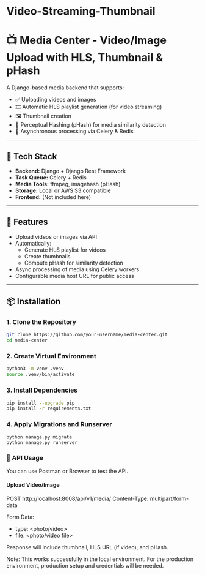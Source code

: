 # Video-Streaming-Thumbnail

# 📺 Media Center - Video/Image Upload with HLS, Thumbnail & pHash

A Django-based media backend that supports:
- ✅ Uploading videos and images
- 🎞️ Automatic HLS playlist generation (for video streaming)
- 🖼️ Thumbnail creation
- 🔐 Perceptual Hashing (pHash) for media similarity detection
- 🧵 Asynchronous processing via Celery & Redis

---

## 🧰 Tech Stack

- **Backend:** Django + Django Rest Framework
- **Task Queue:** Celery + Redis
- **Media Tools:** ffmpeg, imagehash (pHash)
- **Storage:** Local or AWS S3 compatible
- **Frontend:** (Not included here)

---

## 🚀 Features

- Upload videos or images via API
- Automatically:
  - Generate HLS playlist for videos
  - Create thumbnails
  - Compute pHash for similarity detection
- Async processing of media using Celery workers
- Configurable media host URL for public access

---

## 📦 Installation

### 1. Clone the Repository

```bash
git clone https://github.com/your-username/media-center.git
cd media-center
```

### 2. Create Virtual Environment
```bash
python3 -m venv .venv
source .venv/bin/activate
```

### 3. Install Dependencies
```bash
pip install --upgrade pip
pip install -r requirements.txt
```

### 4. Apply Migrations and Runserver
```
python manage.py migrate
python manage.py runserver
```

### 🧪 API Usage
You can use Postman or Browser to test the API.

#### Upload Video/Image

POST http://localhost:8008/api/v1/media/
Content-Type: multipart/form-data

Form Data:
  - type: <photo/video>
  - file: <photo/video file>

Response will include thumbnail, HLS URL (if video), and pHash.

Note: This works successfully in the local environment. For the production environment, production setup and credentials will be needed.


















